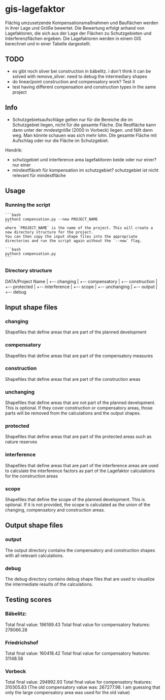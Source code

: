 # gis-lagefaktor

Flächig umzusetzende Kompensationsmaßnahmen und Bauflächen werden in ihrer Lage und Größe bewertet. Die Bewertung erfolgt anhand von Lagefaktoren, die sich aus der Lage der Flächen zu Schutzgebieten und Interferenzflächen ergeben. Die Lagefaktoren werden in einem GIS berechnet und in einer Tabelle dargestellt.

## TODO

- es gibt noch sliver bei construction in bäbelitz. i don't think it can be solved with remove_sliver. need to debug the intermediary shapes
- do linear/point construction and compensatory work? Test it
- test having different compensation and construction types in the same project

## Info

- Schutzgebietsaufschläge gelten nur für die Bereiche die im Schutzgebiet liegen, nicht für die gesamte Fläche.
  Die Restfläche kann dann unter der mndestgröße (2000 in Vorbeck) liegen. und fällt dann weg. Man könnte schauen was sich mehr lohn. DIe gesamte Fläche mit Aufschlag oder nur die Fläche im Schutzgebiet.

Hendrik:

- schutzgebiet und interference area lagefakltoren beide oder nur einer? nur einer
- mindestfläceh für kompensation im schutzgebiet? schutzgebiet ist nicht relevant für mindestfläche

## Usage

### Running the script

    ```bash
    python3 compensation.py --new PROJECT_NAME
    ```
    where `PROJECT_NAME` is the name of the project. This will create a new directory structure for the project.
    You can then copy the input shape files into the appropriate directories and run the script again without the `--new` flag.

    ```bash
    python3 compensation.py
    ```

### Directory structure

DATA/Project Name
|
+-- changing
|
+-- compensatory
|
+-- construction
|
+-- protected
|
+-- interference
|
+-- scope
|
+-- unchanging
|
+-- output
|
+-- debug

## Input shape files

### changing

Shapefiles that define areas that are part of the planned development

### compensatory

Shapefiles that define areas that are part of the compensatory measures

### construction

Shapefiles that define areas that are part of the construction areas

### unchanging

Shapefiles that define areas that are not part of the planned development. This is optional. If they cover construction or compensatory areas, those parts will be removed from the calculations and the output shapes.

### protected

Shapefiles that define areas that are part of the protected areas such as nature reserves

### interference

Shapefiles that define areas that are part of the interference areas are used to calculate the interference factors as part of the Lagefaktor calculations for the construction areas

### scope

Shapefiles that define the scope of the planned development. This is optional. If it is not provided, the scope is calculated as the union of the changing, compensatory and construction areas.

## Output shape files

### output

The output directory contains the compensatory and construction shapes with all relevant calculations.

### debug

The debug directory contains debug shape files that are used to visualize the intermediate results of the calculations.

## Testing scores

### Bäbelitz:

Total final value: 196169.43
Total final value for compensatory features: 278066.28

### Friedrichshof

Total final value: 160418.42
Total final value for compensatory features: 31148.58

### Vorbeck

Total final value: 294992.93
Total final value for compensatory features: 310305.83
(The old compensatory value was: 267277.98. I am guessing that only the large compensatory area was used for the old value)
